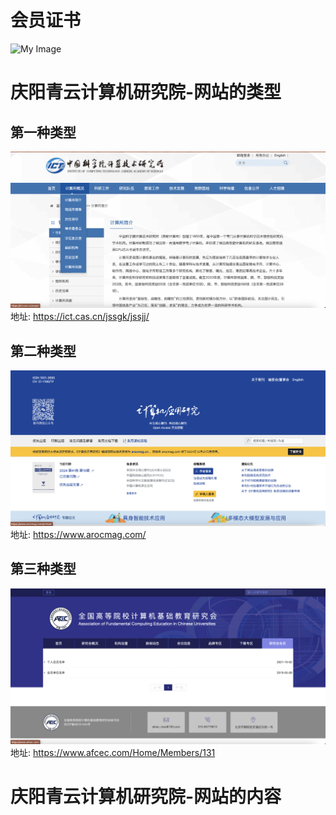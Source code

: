 # 会员证书
![My Image](https://www.afcec.com/Content/UploadFile/file/20210401/6375288068403333314793665.jpg)

# 庆阳青云计算机研究院-网站的类型

## 第一种类型
![My Image](./pic/image.png)
地址: https://ict.cas.cn/jssgk/jssjj/
## 第二种类型
![My Image](./pic/image1.png)
地址: https://www.arocmag.com/
## 第三种类型
![My Image](./pic/image2.png)
地址: https://www.afcec.com/Home/Members/131

# 庆阳青云计算机研究院-网站的内容




